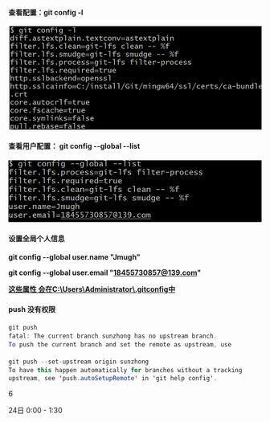 #### 查看配置：git config -l 

![image-20220714204950471](images/git/image-20220714204950471.png)

#### 查看用户配置： git config --global --list

![image-20220714205628732](images/git/image-20220714205628732.png)

#### 设置全局个人信息

**git config --global user.name "Jmugh"**

**git config --global user.email "18455730857@139.com"**

**<u>这些属性  会在C:\Users\Administrator\\.gitconfig中</u>**





#### push  没有权限

```java
git push
fatal: The current branch sunzhong has no upstream branch.
To push the current branch and set the remote as upstream, use

git push --set-upstream origin sunzhong
To have this happen automatically for branches without a tracking
upstream, see 'push.autoSetupRemote' in 'git help config'.
```

6

24日  0:00 - 1:30
